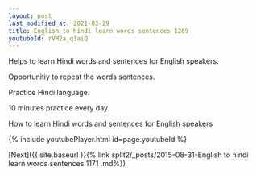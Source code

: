 ```yaml
---
layout: post
last_modified_at: 2021-03-29
title: English to hindi learn words sentences 1269 
youtubeId: rVM2a_q1aiQ
---
```

 
 
Helps to learn Hindi words and sentences for English speakers.

Opportunitiy to repeat the words sentences. 

Practice Hindi language. 
 
10 minutes practice every day. 
 
How to learn Hindi words and sentences for English speakers 
 
{% include youtubePlayer.html id=page.youtubeId %}
 
 
[Next]({{ site.baseurl }}{% link  split2/_posts/2015-08-31-English to hindi learn words sentences 1171 .md%})
 

